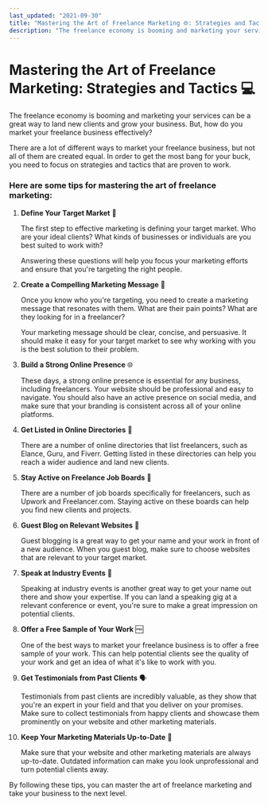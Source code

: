 ```yaml
---
last_updated: "2021-09-30"
title: "Mastering the Art of Freelance Marketing 🌐: Strategies and Tactics 📈"
description: "The freelance economy is booming and marketing your services can be a great way to land new clients and grow your business. But, how do you market your freelance business effectively?"
---
```


# Mastering the Art of Freelance Marketing: Strategies and Tactics 💻

The freelance economy is booming and marketing your services can be a great way to land new clients and grow your business. But, how do you market your freelance business effectively?

There are a lot of different ways to market your freelance business, but not all of them are created equal. In order to get the most bang for your buck, you need to focus on strategies and tactics that are proven to work.

### Here are some tips for mastering the art of freelance marketing:

1.  **Define Your Target Market** 🎯

    The first step to effective marketing is defining your target market. Who are your ideal clients? What kinds of businesses or individuals are you best suited to work with?

    Answering these questions will help you focus your marketing efforts and ensure that you're targeting the right people.

2.  **Create a Compelling Marketing Message** 💬

    Once you know who you're targeting, you need to create a marketing message that resonates with them. What are their pain points? What are they looking for in a freelancer?

    Your marketing message should be clear, concise, and persuasive. It should make it easy for your target market to see why working with you is the best solution to their problem.

3.  **Build a Strong Online Presence** 🌐

    These days, a strong online presence is essential for any business, including freelancers. Your website should be professional and easy to navigate. You should also have an active presence on social media, and make sure that your branding is consistent across all of your online platforms.

4.  **Get Listed in Online Directories** 📑

    There are a number of online directories that list freelancers, such as Elance, Guru, and Fiverr. Getting listed in these directories can help you reach a wider audience and land new clients.

5.  **Stay Active on Freelance Job Boards** 📌

    There are a number of job boards specifically for freelancers, such as Upwork and Freelancer.com. Staying active on these boards can help you find new clients and projects.

6.  **Guest Blog on Relevant Websites** 📝

    Guest blogging is a great way to get your name and your work in front of a new audience. When you guest blog, make sure to choose websites that are relevant to your target market.

7.  **Speak at Industry Events** 🎤

    Speaking at industry events is another great way to get your name out there and show your expertise. If you can land a speaking gig at a relevant conference or event, you're sure to make a great impression on potential clients.

8.  **Offer a Free Sample of Your Work** 🆓

    One of the best ways to market your freelance business is to offer a free sample of your work. This can help potential clients see the quality of your work and get an idea of what it's like to work with you.

9.  **Get Testimonials from Past Clients** 🗣️

    Testimonials from past clients are incredibly valuable, as they show that you're an expert in your field and that you deliver on your promises. Make sure to collect testimonials from happy clients and showcase them prominently on your website and other marketing materials.

10. **Keep Your Marketing Materials Up-to-Date** 📆

    Make sure that your website and other marketing materials are always up-to-date. Outdated information can make you look unprofessional and turn potential clients away.

By following these tips, you can master the art of freelance marketing and take your business to the next level.
